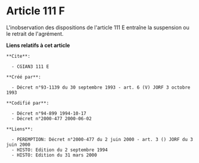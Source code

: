 # Article 111 F

L'inobservation des dispositions de l'article 111 E entraîne la suspension ou le retrait de l'agrément.

**Liens relatifs à cet article**

	**Cite**:

	  - CGIAN3 111 E

	**Créé par**:

	  - Décret n°93-1139 du 30 septembre 1993 - art. 6 (V) JORF 3 octobre 1993

	**Codifié par**:

	  - Décret n°94-899 1994-10-17
	  - Décret n°2000-477 2000-06-02

	**Liens**:

	  - PEREMPTION: Décret n°2000-477 du 2 juin 2000 - art. 3 () JORF du 3 juin 2000
	  - HISTO: Edition du 2 septembre 1994
	  - HISTO: Edition du 31 mars 2000
